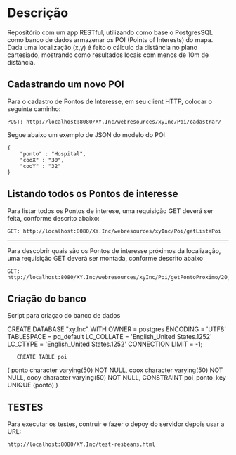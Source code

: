 # Descrição

Repositório com um app RESTful, utilizando como base o PostgresSQL como banco de dados armazenar os POI (Points of Interests) do mapa.
Dada uma localização (x,y) é feito o cálculo da distância no plano cartesiado, mostrando como resultados locais com menos de 10m de distância.

Cadastrando um novo POI
-----------------------

Para o cadastro de Pontos de Interesse, em seu client HTTP, colocar o seguinte caminho:

    POST: http://localhost:8080/XY.Inc/webresources/xyInc/Poi/cadastrar/

Segue abaixo um exemplo de JSON do modelo do POI:

    {
	    "ponto" : "Hospital",
	    "cooX" : "30",
	    "cooY" : "32"
    }

Listando todos os Pontos de interesse
-----------------------

Para listar todos os Pontos de interese, uma requisição GET deverá ser feita, conforme descrito abaixo:

    GET: http://localhost:8080/XY.Inc/webresources/xyInc/Poi/getListaPoi
    
-----------------------------

Para descobrir quais são os Pontos de interesse próximos da localização, uma requisição GET deverá ser montada, conforme descrito abaixo

    GET: http://localhost:8080/XY.Inc/webresources/xyInc/Poi/getPontoProximo/20,10


Criação do banco
----------------

Script para criaçao do banco de dados 

CREATE DATABASE "xy.Inc"
  WITH OWNER = postgres
       ENCODING = 'UTF8'
       TABLESPACE = pg_default
       LC_COLLATE = 'English_United States.1252'
       LC_CTYPE = 'English_United States.1252'
       CONNECTION LIMIT = -1;

       CREATE TABLE poi
(
  ponto character varying(50) NOT NULL,
  coox character varying(50) NOT NULL,
  cooy character varying(50) NOT NULL,
  CONSTRAINT poi_ponto_key UNIQUE (ponto)
)

TESTES
-----------------------

Para executar os testes, contruir e fazer o depoy do servidor depois usar a URL:

    http://localhost:8080/XY.Inc/test-resbeans.html


